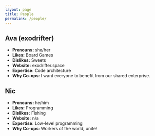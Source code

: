 ```yaml
---
layout: page
title: People
permalink: /people/
---
```


## Ava (exodrifter)

* **Pronouns:** she/her
* **Likes:** Board Games
* **Dislikes:** Sweets
* **Website:** exodrifter.space
* **Expertise:** Code architecture
* **Why Co-ops:** I want everyone to benefit from our shared enterprise.

## Nic

* **Pronouns:** he/him
* **Likes:** Programming
* **Dislikes:** Fishing
* **Website:** n/a
* **Expertise:** Low-level programming
* **Why Co-ops:** Workers of the world, unite!
